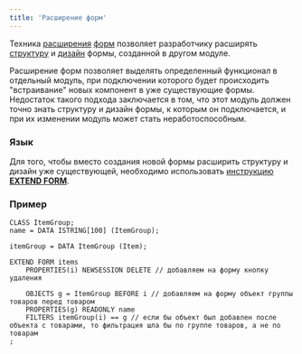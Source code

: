 ```yaml
---
title: 'Расширение форм'
---
```


Техника [расширения](https://ru-documentation.lsfusion.org/display/LSFUS/Mixin) [форм](Forms.md) позволяет разработчику расширять [структуру](Form_structure.md) и [дизайн](Interactive_view.md) формы, созданной в другом модуле.

Расширение форм позволяет выделять определенный функционал в отдельный модуль, при подключении которого будет происходить "встраивание" новых компонент в уже существующие формы. Недостаток такого подхода заключается в том, что этот модуль должен точно знать структуру и дизайн формы, к которым он подключается, и при их изменении модуль может стать неработоспособным.

### Язык

Для того, чтобы вместо создания новой формы расширить структуру и дизайн уже существующей, необходимо использовать [инструкцию **EXTEND FORM**](EXTEND_FORM_instruction.md).

### Пример

```lsf
CLASS ItemGroup;
name = DATA ISTRING[100] (ItemGroup);

itemGroup = DATA ItemGroup (Item);

EXTEND FORM items
    PROPERTIES(i) NEWSESSION DELETE // добавляем на форму кнопку удаления

    OBJECTS g = ItemGroup BEFORE i // добавляем на форму объект группы товаров перед товаром
    PROPERTIES(g) READONLY name
    FILTERS itemGroup(i) == g // если бы объект был добавлен после объекта с товарами, то фильтрация шла бы по группе товаров, а не по товарам
;
```
